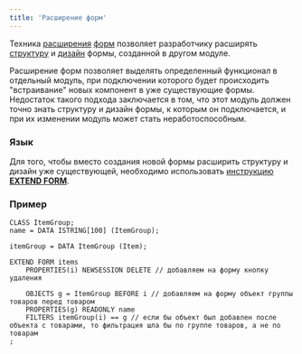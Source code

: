 ```yaml
---
title: 'Расширение форм'
---
```


Техника [расширения](https://ru-documentation.lsfusion.org/display/LSFUS/Mixin) [форм](Forms.md) позволяет разработчику расширять [структуру](Form_structure.md) и [дизайн](Interactive_view.md) формы, созданной в другом модуле.

Расширение форм позволяет выделять определенный функционал в отдельный модуль, при подключении которого будет происходить "встраивание" новых компонент в уже существующие формы. Недостаток такого подхода заключается в том, что этот модуль должен точно знать структуру и дизайн формы, к которым он подключается, и при их изменении модуль может стать неработоспособным.

### Язык

Для того, чтобы вместо создания новой формы расширить структуру и дизайн уже существующей, необходимо использовать [инструкцию **EXTEND FORM**](EXTEND_FORM_instruction.md).

### Пример

```lsf
CLASS ItemGroup;
name = DATA ISTRING[100] (ItemGroup);

itemGroup = DATA ItemGroup (Item);

EXTEND FORM items
    PROPERTIES(i) NEWSESSION DELETE // добавляем на форму кнопку удаления

    OBJECTS g = ItemGroup BEFORE i // добавляем на форму объект группы товаров перед товаром
    PROPERTIES(g) READONLY name
    FILTERS itemGroup(i) == g // если бы объект был добавлен после объекта с товарами, то фильтрация шла бы по группе товаров, а не по товарам
;
```
